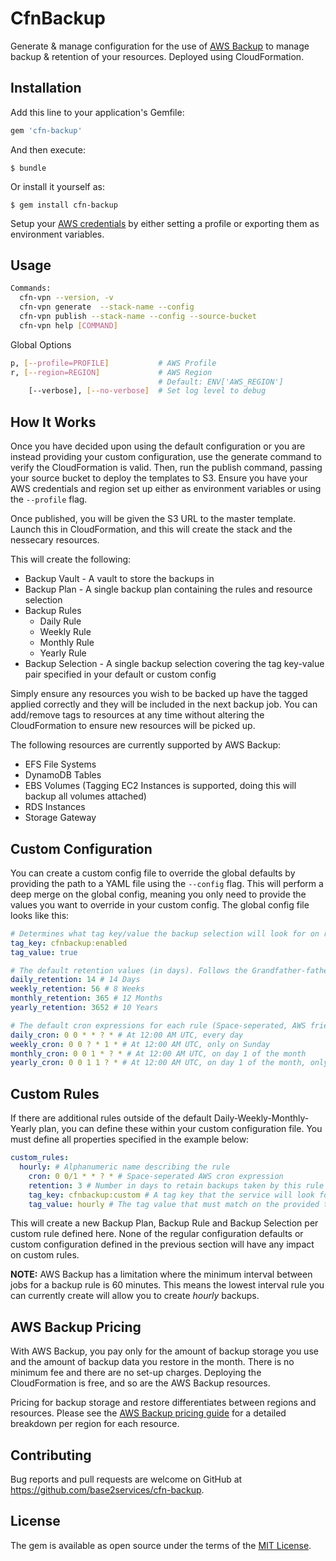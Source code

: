 # CfnBackup

Generate & manage configuration for the use of [AWS Backup](https://aws.amazon.com/backup/) to manage backup & retention of your resources. Deployed using CloudFormation.

## Installation

Add this line to your application's Gemfile:

```ruby
gem 'cfn-backup'
```

And then execute:

    $ bundle

Or install it yourself as:

    $ gem install cfn-backup

Setup your [AWS credentials](https://docs.aws.amazon.com/cli/latest/userguide/cli-chap-configure.html) by either setting a profile or exporting them as environment variables.

## Usage

```bash
Commands:
  cfn-vpn --version, -v                                                            # Print the version
  cfn-vpn generate  --stack-name --config                                          # Generate the CloudFormation templates
  cfn-vpn publish --stack-name --config --source-bucket                            # Generate & publish the CloudFormation templates to S3
  cfn-vpn help [COMMAND]                                                           # Describe available commands or one specific command
```

Global Options

```bash
p, [--profile=PROFILE]           # AWS Profile
r, [--region=REGION]             # AWS Region
                                 # Default: ENV['AWS_REGION']
    [--verbose], [--no-verbose]  # Set log level to debug
```

## How It Works

Once you have decided upon using the default configuration or you are instead providing your custom configuration, use the generate command to verify the CloudFormation is valid. Then, run the publish command, passing your source bucket to deploy the templates to S3. Ensure you have your AWS credentials and region set up either as environment variables or using the `--profile` flag.

Once published, you will be given the S3 URL to the master template. Launch this in CloudFormation, and this will create the stack and the nessecary resources.

This will create the following:

* Backup Vault - A vault to store the backups in
* Backup Plan - A single backup plan containing the rules and resource selection
* Backup Rules
  * Daily Rule
  * Weekly Rule
  * Monthly Rule
  * Yearly Rule
* Backup Selection - A single backup selection covering the tag key-value pair specified in your default or custom config

Simply ensure any resources you wish to be backed up have the tagged applied correctly and they will be included in the next backup job. You can add/remove tags to resources at any time without altering the CloudFormation to ensure new resources will be picked up. 

The following resources are currently supported by AWS Backup:
* EFS File Systems
* DynamoDB Tables
* EBS Volumes (Tagging EC2 Instances is supported, doing this will backup all volumes attached)
* RDS Instances
* Storage Gateway

## Custom Configuration

You can create a custom config file to override the global defaults by providing the path to a YAML file using the `--config` flag.
This will perform a deep merge on the global config, meaning you only need to provide the values you want to override in your custom config. The global config file looks like this:

```yaml
# Determines what tag key/value the backup selection will look for on resources
tag_key: cfnbackup:enabled
tag_value: true

# The default retention values (in days). Follows the Grandfather-father-son backup
daily_retention: 14 # 14 Days
weekly_retention: 56 # 8 Weeks
monthly_retention: 365 # 12 Months
yearly_retention: 3652 # 10 Years

# The default cron expressions for each rule (Space-seperated, AWS friendly)
daily_cron: 0 0 * * ? * # At 12:00 AM UTC, every day
weekly_cron: 0 0 ? * 1 * # At 12:00 AM UTC, only on Sunday
monthly_cron: 0 0 1 * ? * # At 12:00 AM UTC, on day 1 of the month
yearly_cron: 0 0 1 1 ? * # At 12:00 AM UTC, on day 1 of the month, only in January
```

## Custom Rules

If there are additional rules outside of the default Daily-Weekly-Monthly-Yearly plan, you can define these within your custom configuration file. You must define all properties specified in the example below:

```yaml
custom_rules:
  hourly: # Alphanumeric name describing the rule
    cron: 0 0/1 * * ? * # Space-seperated AWS cron expression
    retention: 3 # Number in days to retain backups taken by this rule
    tag_key: cfnbackup:custom # A tag key that the service will look for on resources
    tag_value: hourly # The tag value that must match on the provided tag key
```

This will create a new Backup Plan, Backup Rule and Backup Selection per custom rule defined here. None of the regular configuration defaults or custom configuration defined in the previous section will have any impact on custom rules.

**NOTE:** AWS Backup has a limitation where the minimum interval between jobs for a backup rule is 60 minutes. This means the lowest interval rule you can currently create will allow you to create *hourly* backups.

## AWS Backup Pricing

With AWS Backup, you pay only for the amount of backup storage you use and the amount of backup data you restore in the month. There is no minimum fee and there are no set-up charges. Deploying the CloudFormation is free, and so are the AWS Backup resources.

Pricing for backup storage and restore differentiates between regions and resources. Please see the [AWS Backup pricing guide](https://aws.amazon.com/backup/pricing/) for a detailed breakdown per region for each resource.

## Contributing

Bug reports and pull requests are welcome on GitHub at https://github.com/base2services/cfn-backup.

## License

The gem is available as open source under the terms of the [MIT License](https://opensource.org/licenses/MIT).
